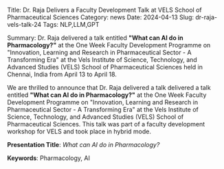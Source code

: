 Title: Dr. Raja Delivers a Faculty Development Talk at VELS School of Pharmaceutical Sciences
Category: news
Date: 2024-04-13
Slug: dr-raja-vels-talk-24
Tags: NLP,LLM,GPT

Summary: Dr. Raja delivered a talk entitled **"What can AI do in Pharmacology?"** at the One Week Faculty Development Programme on "Innovation, Learning and Research in Pharmaceutical Sector - A Transforming Era" at the Vels Institute of Science, Technology, and Advanced Studies (VELS) School of Pharmaceutical Sciences held in Chennai, India from April 13 to April 18.

We are thrilled to announce that Dr. Raja delivered a talk delivered a talk entitled **"What can AI do in Pharmacology?"** at the One Week Faculty Development Programme on "Innovation, Learning and Research in Pharmaceutical Sector - A Transforming Era" at the Vels Institute of Science, Technology, and Advanced Studies (VELS) School of Pharmaceutical Sciences. This talk was part of a faculty development workshop for VELS and took place in hybrid mode.

**Presentation Title**: *What can AI do in Pharmacology?*

**Keywords**: Pharmacology, AI
